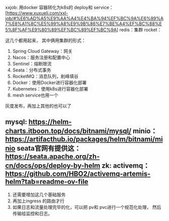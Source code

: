 xxjob: 用docker 容器转化为k8s的 deploy和 service：  [https://www.xuxueli.com/xxl-job/#%E6%AD%A5%E9%AA%A4%E4%BA%94%EF%BC%9A%E6%89%A7%E8%A1%8C%E5%99%A8%E9%9B%86%E7%BE%A4%EF%BC%88%E5%8F%AF%E9%80%89%EF%BC%89%EF%BC%9A]
redis：集群
rocket：

这几个都用起来， 其中俩用集群的形式：
1. Spring Cloud Gateway：网关
2. Nacos：服务注册和配置中心
3. Sentinel：熔断限流
4. Seata：分布式事务
5. RocketMQ：消息队列，削峰填谷
6. Docker：使用Docker进行容器化部署
7. Kubernetes：使用k8s进行容器化部署
8. mesh service也用一个

灰度发布，再加上其他的也可以了


mysql: https://helm-charts.itboon.top/docs/bitnami/mysql/
minio： https://artifacthub.io/packages/helm/bitnami/minio
seata官网有提供这： https://seata.apache.org/zh-cn/docs/ops/deploy-by-helm
zk: 
activemq： https://github.com/HBO2/activemq-artemis-helm?tab=readme-ov-file
----

1. 还需要增加这几个基础服务
2. 再加上ingress 的路由才行
3. 如果日志和流量处理完毕的化，可以把 pv和 pvc进行一个规范化处理， 然后传输给监控和日志。
